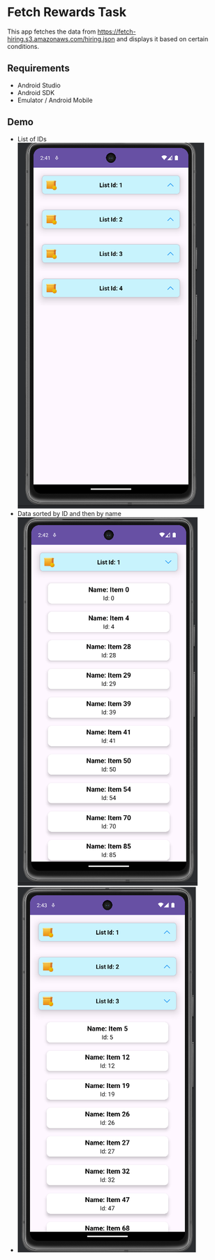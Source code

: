 # Fetch Rewards Task
This app fetches the data from https://fetch-hiring.s3.amazonaws.com/hiring.json and displays it based on certain conditions.

## Requirements
* Android Studio
* Android SDK
* Emulator / Android Mobile

## Demo
* List of IDs <br />  ![List of IDs](https://github.com/narasimhakarthik2/Fetch-Rewards-Task/blob/main/Demo/1.png)
* Data sorted by ID and then by name <br />  ![Data sorted by ID and then by name](https://github.com/narasimhakarthik2/Fetch-Rewards-Task/blob/main/Demo/2.png)
* ![ListId 3](https://github.com/narasimhakarthik2/Fetch-Rewards-Task/blob/main/Demo/3.png)
